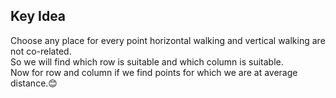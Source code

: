 ## Key Idea

Choose any place for every point horizontal walking and vertical walking are not co-related.<br>
So we will find which row is suitable and which column is suitable.<br>
Now for row and column if we find points for which we are at average distance.:blush:
